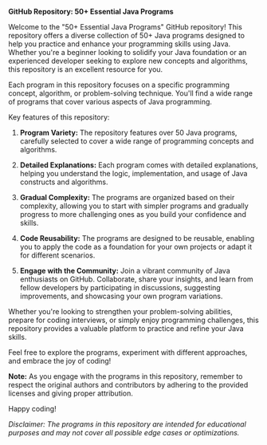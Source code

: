 **GitHub Repository: 50+ Essential Java Programs**

Welcome to the "50+ Essential Java Programs" GitHub repository! This repository offers a diverse collection of 50+ Java programs designed to help you practice and enhance your programming skills using Java. Whether you're a beginner looking to solidify your Java foundation or an experienced developer seeking to explore new concepts and algorithms, this repository is an excellent resource for you.

Each program in this repository focuses on a specific programming concept, algorithm, or problem-solving technique. You'll find a wide range of programs that cover various aspects of Java programming.

Key features of this repository:

1. **Program Variety:** The repository features over 50 Java programs, carefully selected to cover a wide range of programming concepts and algorithms.

2. **Detailed Explanations:** Each program comes with detailed explanations, helping you understand the logic, implementation, and usage of Java constructs and algorithms.

3. **Gradual Complexity:** The programs are organized based on their complexity, allowing you to start with simpler programs and gradually progress to more challenging ones as you build your confidence and skills.

4. **Code Reusability:** The programs are designed to be reusable, enabling you to apply the code as a foundation for your own projects or adapt it for different scenarios.

5. **Engage with the Community:** Join a vibrant community of Java enthusiasts on GitHub. Collaborate, share your insights, and learn from fellow developers by participating in discussions, suggesting improvements, and showcasing your own program variations.

Whether you're looking to strengthen your problem-solving abilities, prepare for coding interviews, or simply enjoy programming challenges, this repository provides a valuable platform to practice and refine your Java skills.

Feel free to explore the programs, experiment with different approaches, and embrace the joy of coding!

**Note:** As you engage with the programs in this repository, remember to respect the original authors and contributors by adhering to the provided licenses and giving proper attribution.

Happy coding!

*Disclaimer: The programs in this repository are intended for educational purposes and may not cover all possible edge cases or optimizations.*
